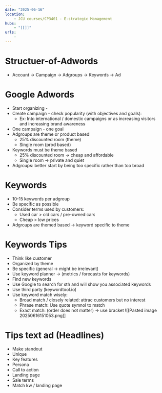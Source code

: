 ```yaml
---
date: "2025-06-16"
location: 
    - JCU courses/CP3401 - E-strategic Management
hubs: 
    - "[[]]"
urls:
    - 
---
```


# Structuer-of-Adwords
+ Account -> Campaign -> Adgroups -> Keywords -> Ad

# Google Adwords
+ Start organizing - 
+ Create campaign - check popularity (with objectives and goals):
    + Ex: Into international / domestic campaigns or as increasing visitors and increasing brand awareness
+ One campaign - one goal
+ Adgroups are theme or product based
    + 25% discounted room (theme)
    + Single room (prod based)
+ Keywords must be theme based
    + 25% discounted room -> cheap and affordable
    + Single room -> private and quiet
+ Adgroups: better start by being too specific rather than too broad

# Keywords
+ 10-15 keywords per adgroup
+ Be specific as possible
+ Consider terms used by customers:
    + Used car > old cars / pre-owned cars
    + Cheap > low prices
+ Adgroups are themed based -> keyword specific to theme

# Keywords Tips
+ Think like customer
+ Organized by theme
+ Be specific (general -> might be irrelevant)
+ Use keyword planner -> (metrics / forecasts for keywords)
+ Find new keywords
+ Use Google to search for sth and will show you associated keywords
+ Use third party (keywordtool.io)
+ Use keyword match wisely:
    + Broad match / closely related: attrac customers but no interest
    + Phrase match: Use quote symnol to match
    + Exact match: (order does not matter) -> use bracket
![[Pasted image 20250616151053.png]]

# Tips text ad (Headlines)
+ Make standout
+ Unique
+ Key features
+ Persona
+ Call to action
+ Landing page
+ Sale terms
+ Match kw / landing page


